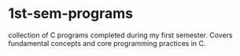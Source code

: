 # 1st-sem-programs
 collection of C programs completed during my first semester. Covers fundamental concepts and core programming practices in C.
